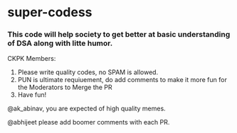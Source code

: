 # super-codess


### This code will help society to get better at basic understanding of DSA along with litte humor.

CKPK Members:
1) Please write quality codes, no SPAM is allowed.
2) PUN is ultimate requiuement, do add comments to make it more fun for the Moderators to Merge the PR
3) Have fun!

@ak_abinav, you are expected of high quality memes.

@abhijeet please add boomer comments with each PR.
